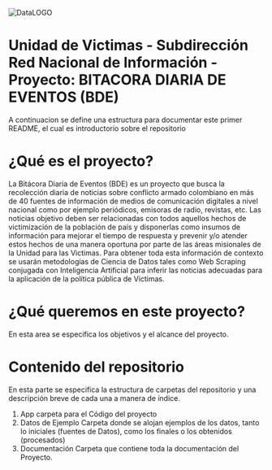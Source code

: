  ![DataLOGO](App/logdat.JPG)
 
 # Unidad de Victimas - Subdirección Red Nacional de Información - Proyecto: BITACORA DIARIA DE EVENTOS (BDE)
 
 A continuacion se define una estructura para documentar este primer README, el cual es introductorio sobre el repositorio
 
# ¿Qué es el proyecto?

La Bitácora Diaria de Eventos (BDE) es un proyecto que busca la recolección diaria de noticias sobre conflicto armado colombiano en más de 40 fuentes de información de medios de comunicación digitales a nivel nacional como por ejemplo periódicos, emisoras de radio, revistas, etc. 
Las noticias objetivo deben ser relacionadas con todos aquellos hechos de victimización de la población de país y disponerlas como insumos de información para mejorar el tiempo de respuesta y prevenir y/o atender estos hechos de una manera oportuna por parte de las áreas misionales de la Unidad para las Victimas. 
Para obtener toda esta información de contexto se usarán metodologías de Ciencia de Datos tales como Web Scraping conjugada con Inteligencia Artificial para inferir las noticias adecuadas para la aplicación de la política pública de Victimas.

# ¿Qué queremos en este proyecto?

En esta area se especifica los objetivos y el alcance del proyecto.

# Contenido del repositorio

En esta parte se especifica la estructura de carpetas del repositorio y una descripción breve de cada una a manera de índice.

1. App                   carpeta para el Código del proyecto
2. Datos de Ejemplo      Carpeta donde se alojan ejemplos de los datos, tanto lo iniciales (fuentes de Datos), como los finales o los obtenidos (procesados)
3. Documentación         Carpeta que contiene toda la documentación del Proyecto.





